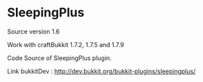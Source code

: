 SleepingPlus
============
Source version 1.6

Work with craftBukkit 1.7.2, 1.7.5 and 1.7.9

Code Source of SleepingPlus plugin.

Link bukkitDev : http://dev.bukkit.org/bukkit-plugins/sleepingplus/

